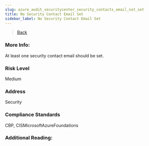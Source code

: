 ```yaml
---
slug: azure_audit_securitycenter_security_contacts_email_not_set
title: No Security Contact Email Set
sidebar_label: No Security Contact Email Set
---
```

> [Back](../../azuresecuritycenteraudit)

### More Info:
At least one security contact email should be set.

### Risk Level
Medium

### Address
Security

### Compliance Standards
CBP, CISMicrosoftAzureFoundations

### Additional Reading:
